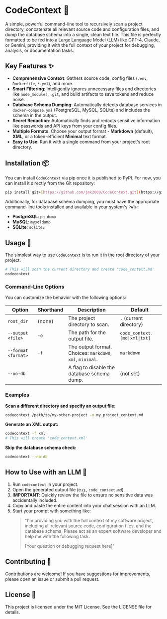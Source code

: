 # CodeContext 🧠

A simple, powerful command-line tool to recursively scan a project directory, concatenate all relevant source code and configuration files, and dump the database schema into a single, clean text file. This file is perfectly formatted to be fed into a Large Language Model (LLM) like GPT-4, Claude, or Gemini, providing it with the full context of your project for debugging, analysis, or documentation tasks.

## Key Features ✨

* **Comprehensive Context**: Gathers source code, config files (`.env`, `Dockerfile`, `*.yml`), and more.
* **Smart Filtering**: Intelligently ignores unnecessary files and directories like `node_modules`, `.git`, and build artifacts to save tokens and reduce noise.
* **Database Schema Dumping**: Automatically detects database services in `docker-compose.yml` (PostgreSQL, MySQL, SQLite) and includes the schema in the output.
* **Secret Redaction**: Automatically finds and redacts sensitive information like passwords and API keys from your config files.
* **Multiple Formats**: Choose your output format - **Markdown** (default), **XML**, or a token-efficient **Minimal** text format.
* **Easy to Use**: Run it with a single command from your project's root directory.

## Installation 📦

You can install `CodeContext` via pip once it is published to PyPI. For now, you can install it directly from the Git repository:

```bash
pip install git+[https://github.com/jmk2000/CodeContext.git](https://github.com/jmk2000/CodeContext.git)
```

Additionally, for database schema dumping, you must have the appropriate command-line tools installed and available in your system's `PATH`:
* **PostgreSQL**: `pg_dump`
* **MySQL**: `mysqldump`
* **SQLite**: `sqlite3`

## Usage 🚀

The simplest way to use `CodeContext` is to run it in the root directory of your project.

```bash
# This will scan the current directory and create 'code_context.md'
codecontext
```

### Command-Line Options

You can customize the behavior with the following options:

| Option                 | Shorthand | Description                                                                | Default                               |
| ---------------------- | --------- | -------------------------------------------------------------------------- | ------------------------------------- |
| `root_dir`             | (none)    | The project directory to scan.                                             | `.` (current directory)               |
| `--output <file>`      | `-o`      | The path for the output file.                                              | `code_context.[md\|xml\|txt]`         |
| `--format <format>`    | `-f`      | The output format. Choices: `markdown`, `xml`, `minimal`.                  | `markdown`                            |
| `--no-db`              |           | A flag to disable the database schema dump.                                | (not set)                             |

### Examples

**Scan a different directory and specify an output file:**

```bash
codecontext /path/to/my-other-project -o my_project_context.md
```

**Generate an XML output:**

```bash
codecontext -f xml
# This will create 'code_context.xml'
```

**Skip the database schema check:**

```bash
codecontext --no-db
```

## How to Use with an LLM 🤖

1.  Run `codecontext` in your project.
2.  Open the generated output file (e.g., `code_context.md`).
3.  **IMPORTANT**: Quickly review the file to ensure no sensitive data was accidentally included.
4.  Copy and paste the entire content into your chat session with an LLM.
5.  Start your prompt with something like:
    > "I'm providing you with the full context of my software project, including all relevant source code, configuration files, and the database schema. Please act as an expert software developer and help me with the following task.
    >
    > [Your question or debugging request here]"

## Contributing 🤝

Contributions are welcome! If you have suggestions for improvements, please open an issue or submit a pull request.

## License 📄

This project is licensed under the MIT License. See the LICENSE file for details.
